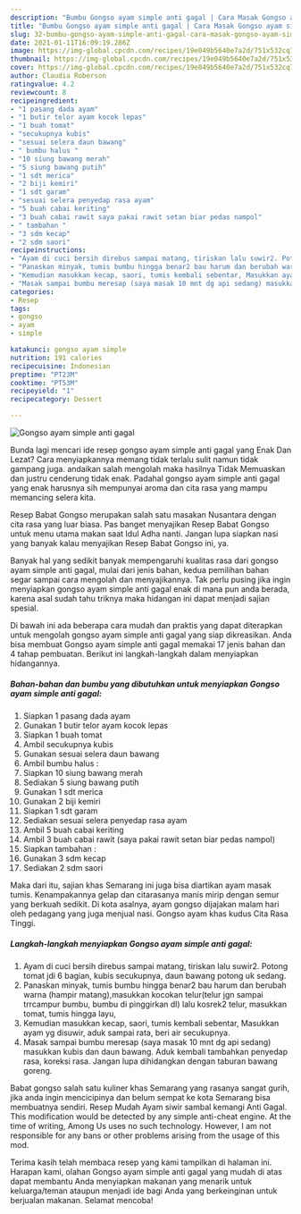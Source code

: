 ```yaml
---
description: "Bumbu Gongso ayam simple anti gagal | Cara Masak Gongso ayam simple anti gagal Yang Bisa Manjain Lidah"
title: "Bumbu Gongso ayam simple anti gagal | Cara Masak Gongso ayam simple anti gagal Yang Bisa Manjain Lidah"
slug: 32-bumbu-gongso-ayam-simple-anti-gagal-cara-masak-gongso-ayam-simple-anti-gagal-yang-bisa-manjain-lidah
date: 2021-01-11T16:09:19.286Z
image: https://img-global.cpcdn.com/recipes/19e049b5640e7a2d/751x532cq70/gongso-ayam-simple-anti-gagal-foto-resep-utama.jpg
thumbnail: https://img-global.cpcdn.com/recipes/19e049b5640e7a2d/751x532cq70/gongso-ayam-simple-anti-gagal-foto-resep-utama.jpg
cover: https://img-global.cpcdn.com/recipes/19e049b5640e7a2d/751x532cq70/gongso-ayam-simple-anti-gagal-foto-resep-utama.jpg
author: Claudia Roberson
ratingvalue: 4.2
reviewcount: 8
recipeingredient:
- "1 pasang dada ayam"
- "1 butir telor ayam kocok lepas"
- "1 buah tomat"
- "secukupnya kubis"
- "sesuai selera daun bawang"
- " bumbu halus "
- "10 siung bawang merah"
- "5 siung bawang putih"
- "1 sdt merica"
- "2 biji kemiri"
- "1 sdt garam"
- "sesuai selera penyedap rasa ayam"
- "5 buah cabai keriting"
- "3 buah cabai rawit saya pakai rawit setan biar pedas nampol"
- " tambahan "
- "3 sdm kecap"
- "2 sdm saori"
recipeinstructions:
- "Ayam di cuci bersih direbus sampai matang, tiriskan lalu suwir2. Potong tomat jdi 6 bagian, kubis secukupnya, daun bawang potong uk sedang."
- "Panaskan minyak, tumis bumbu hingga benar2 bau harum dan berubah warna (hampir matang),masukkan kocokan telur(telur jgn sampai trrcampur bumbu, bumbu di pinggirkan dl) lalu kosrek2 telur, masukkan tomat, tumis hingga layu,"
- "Kemudian masukkan kecap, saori, tumis kembali sebentar, Masukkan ayam yg disuwir, aduk sampai rata, beri air secukupnya."
- "Masak sampai bumbu meresap (saya masak 10 mnt dg api sedang) masukkan kubis dan daun bawang. Aduk kembali tambahkan penyedap rasa, koreksi rasa. Jangan lupa dihidangkan dengan taburan bawang goreng."
categories:
- Resep
tags:
- gongso
- ayam
- simple

katakunci: gongso ayam simple 
nutrition: 191 calories
recipecuisine: Indonesian
preptime: "PT23M"
cooktime: "PT53M"
recipeyield: "1"
recipecategory: Dessert

---
```



![Gongso ayam simple anti gagal](https://img-global.cpcdn.com/recipes/19e049b5640e7a2d/751x532cq70/gongso-ayam-simple-anti-gagal-foto-resep-utama.jpg)

Bunda lagi mencari ide resep gongso ayam simple anti gagal yang Enak Dan Lezat? Cara menyiapkannya memang tidak terlalu sulit namun tidak gampang juga. andaikan salah mengolah maka hasilnya Tidak Memuaskan dan justru cenderung tidak enak. Padahal gongso ayam simple anti gagal yang enak harusnya sih mempunyai aroma dan cita rasa yang mampu memancing selera kita.

Resep Babat Gongso merupakan salah satu masakan Nusantara dengan cita rasa yang luar biasa. Pas banget menyajikan Resep Babat Gongso untuk menu utama makan saat Idul Adha nanti. Jangan lupa siapkan nasi yang banyak kalau menyajikan Resep Babat Gongso ini, ya.

Banyak hal yang sedikit banyak mempengaruhi kualitas rasa dari gongso ayam simple anti gagal, mulai dari jenis bahan, kedua pemilihan bahan segar sampai cara mengolah dan menyajikannya. Tak perlu pusing jika ingin menyiapkan gongso ayam simple anti gagal enak di mana pun anda berada, karena asal sudah tahu triknya maka hidangan ini dapat menjadi sajian spesial.


Di bawah ini ada beberapa cara mudah dan praktis yang dapat diterapkan untuk mengolah gongso ayam simple anti gagal yang siap dikreasikan. Anda bisa membuat Gongso ayam simple anti gagal memakai 17 jenis bahan dan 4 tahap pembuatan. Berikut ini langkah-langkah dalam menyiapkan hidangannya.

<!--inarticleads1-->

##### Bahan-bahan dan bumbu yang dibutuhkan untuk menyiapkan Gongso ayam simple anti gagal:

1. Siapkan 1 pasang dada ayam
1. Gunakan 1 butir telor ayam kocok lepas
1. Siapkan 1 buah tomat
1. Ambil secukupnya kubis
1. Gunakan sesuai selera daun bawang
1. Ambil  bumbu halus :
1. Siapkan 10 siung bawang merah
1. Sediakan 5 siung bawang putih
1. Gunakan 1 sdt merica
1. Gunakan 2 biji kemiri
1. Siapkan 1 sdt garam
1. Sediakan sesuai selera penyedap rasa ayam
1. Ambil 5 buah cabai keriting
1. Ambil 3 buah cabai rawit (saya pakai rawit setan biar pedas nampol)
1. Siapkan  tambahan :
1. Gunakan 3 sdm kecap
1. Sediakan 2 sdm saori


Maka dari itu, sajian khas Semarang ini juga bisa diartikan ayam masak tumis. Kenampakannya gelap dan citarasanya manis mirip dengan semur yang berkuah sedikit. Di kota asalnya, ayam gongso dijajakan malam hari oleh pedagang yang juga menjual nasi. Gongso ayam khas kudus Cita Rasa Tinggi. 

<!--inarticleads2-->

##### Langkah-langkah menyiapkan Gongso ayam simple anti gagal:

1. Ayam di cuci bersih direbus sampai matang, tiriskan lalu suwir2. Potong tomat jdi 6 bagian, kubis secukupnya, daun bawang potong uk sedang.
1. Panaskan minyak, tumis bumbu hingga benar2 bau harum dan berubah warna (hampir matang),masukkan kocokan telur(telur jgn sampai trrcampur bumbu, bumbu di pinggirkan dl) lalu kosrek2 telur, masukkan tomat, tumis hingga layu,
1. Kemudian masukkan kecap, saori, tumis kembali sebentar, Masukkan ayam yg disuwir, aduk sampai rata, beri air secukupnya.
1. Masak sampai bumbu meresap (saya masak 10 mnt dg api sedang) masukkan kubis dan daun bawang. Aduk kembali tambahkan penyedap rasa, koreksi rasa. Jangan lupa dihidangkan dengan taburan bawang goreng.


Babat gongso salah satu kuliner khas Semarang yang rasanya sangat gurih, jika anda ingin mencicipinya dan belum sempat ke kota Semarang bisa membuatnya sendiri. Resep Mudah Ayam siwir sambal kemangi Anti Gagal. This modification would be detected by any simple anti-cheat engine. At the time of writing, Among Us uses no such technology. However, I am not responsible for any bans or other problems arising from the usage of this mod. 

Terima kasih telah membaca resep yang kami tampilkan di halaman ini. Harapan kami, olahan Gongso ayam simple anti gagal yang mudah di atas dapat membantu Anda menyiapkan makanan yang menarik untuk keluarga/teman ataupun menjadi ide bagi Anda yang berkeinginan untuk berjualan makanan. Selamat mencoba!
